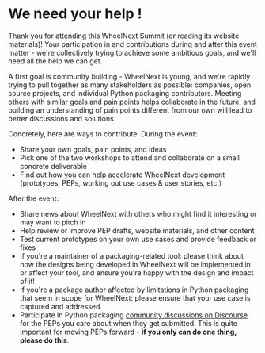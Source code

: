 # We need your help !

Thank you for attending this WheelNext Summit (or reading its website materials)!
Your participation in and contributions during and after this event matter -
we're collectively trying to achieve some ambitious goals, and we'll need all
the help we can get.

A first goal is community building - WheelNext is young, and we're rapidly trying
to pull together as many stakeholders as possible: companies, open source projects,
and individual Python packaging contributors. Meeting others with similar goals
and pain points helps collaborate in the future, and building an understanding
of pain points different from our own will lead to better discussions and
solutions.

Concretely, here are ways to contribute. During the event:

- Share your own goals, pain points, and ideas
- Pick one of the two workshops to attend and collaborate on a small concrete deliverable
- Find out how you can help accelerate WheelNext development (prototypes, PEPs,
  working out use cases & user stories, etc.)

After the event:

- Share news about WheelNext with others who might find it interesting or may want to pitch in
- Help review or improve PEP drafts, website materials, and other content
- Test current prototypes on your own use cases and provide feedback or fixes
- If you're a maintainer of a packaging-related tool: please think about how
  the designs being developed in WheelNext will be implemented in or affect
  your tool, and ensure you're happy with the design and impact of it!
- If you're a package author affected by limitations in Python packaging that
  seem in scope for WheelNext: please ensure that your use case is captured and
  addressed.
- Participate in Python packaging [community discussions on Discourse](https://discuss.python.org/c/packaging/14)
  for the PEPs you care about when they get submitted. This is quite important
  for moving PEPs forward - **if you only can do one thing, please do this**.

